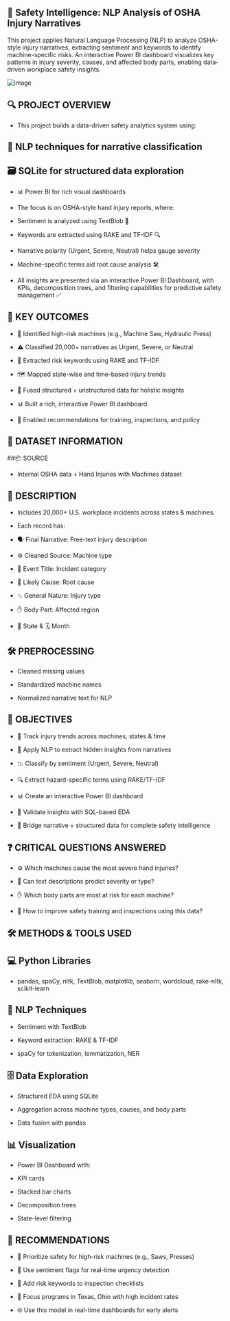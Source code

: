 ## 🧠 Safety Intelligence: NLP Analysis of OSHA Injury Narratives
This project applies Natural Language Processing (NLP) to analyze OSHA-style injury narratives, extracting sentiment and keywords to identify machine-specific risks. An interactive Power BI dashboard visualizes key patterns in injury severity, causes, and affected body parts, enabling data-driven workplace safety insights.



![image](https://github.com/user-attachments/assets/8f0e7363-ee81-4666-841e-9a4ba77bd45d)



## 🔍 PROJECT OVERVIEW
- This project builds a data-driven safety analytics system using:

## 🧠 NLP techniques for narrative classification

## 🗃️ SQLite for structured data exploration

- 📊 Power BI for rich visual dashboards

- The focus is on OSHA-style hand injury reports, where:

- Sentiment is analyzed using TextBlob 🧪

- Keywords are extracted using RAKE and TF-IDF 🔍

- Narrative polarity (Urgent, Severe, Neutral) helps gauge severity

- Machine-specific terms aid root cause analysis 🛠️

- All insights are presented via an interactive Power BI Dashboard, with KPIs, decomposition trees, and filtering capabilities for predictive safety management ✅

## 🚀 KEY OUTCOMES

- 🔧 Identified high-risk machines (e.g., Machine Saw, Hydraulic Press)

- ⚠️ Classified 20,000+ narratives as Urgent, Severe, or Neutral

- 🧵 Extracted risk keywords using RAKE and TF-IDF

- 🗺️ Mapped state-wise and time-based injury trends

- 🧬 Fused structured + unstructured data for holistic insights

- 📊 Built a rich, interactive Power BI dashboard

- 📌 Enabled recommendations for training, inspections, and policy

## 📂 DATASET INFORMATION

##📦 SOURCE
- Internal OSHA data + Hand Injuries with Machines dataset

## 📝 DESCRIPTION
- Includes 20,000+ U.S. workplace incidents across states & machines.
  
- Each record has:
  
- 🗣️ Final Narrative: Free-text injury description

- ⚙️ Cleaned Source: Machine type

- 📌 Event Title: Incident category

- 🎯 Likely Cause: Root cause

- 💥 General Nature: Injury type

- ✋ Body Part: Affected region

- 📍 State & 🗓️ Month

## 🛠️ PREPROCESSING
- Cleaned missing values

- Standardized machine names

- Normalized narrative text for NLP

## 🎯 OBJECTIVES
- 🧾 Track injury trends across machines, states & time

- 🧠 Apply NLP to extract hidden insights from narratives

- 📉 Classify by sentiment (Urgent, Severe, Neutral)

- 🔍 Extract hazard-specific terms using RAKE/TF-IDF

- 📊 Create an interactive Power BI dashboard

- 🧪 Validate insights with SQL-based EDA

- 🧬 Bridge narrative + structured data for complete safety intelligence

## ❓ CRITICAL QUESTIONS ANSWERED

- ⚙️ Which machines cause the most severe hand injuries?

- 🧠 Can text descriptions predict severity or type?

- ✋ Which body parts are most at risk for each machine?

- 🧩 How to improve safety training and inspections using this data?

## 🛠️ METHODS & TOOLS USED

## 💻 Python Libraries
- pandas, spaCy, nltk, TextBlob, matplotlib, seaborn, wordcloud, rake-nltk, scikit-learn

## 🧠 NLP Techniques
- Sentiment with TextBlob

- Keyword extraction: RAKE & TF-IDF

- spaCy for tokenization, lemmatization, NER

## 🗄️ Data Exploration
- Structured EDA using SQLite

- Aggregation across machine types, causes, and body parts

- Data fusion with pandas

## 📊 Visualization
- Power BI Dashboard with:
  
- KPI cards
  
- Stacked bar charts
  
- Decomposition trees

- State-level filtering

## 🧭 RECOMMENDATIONS

- 🔧 Prioritize safety for high-risk machines (e.g., Saws, Presses)

- 🚨 Use sentiment flags for real-time urgency detection

- 🧾 Add risk keywords to inspection checklists

- 📍 Focus programs in Texas, Ohio with high incident rates

- 🌐 Use this model in real-time dashboards for early alerts

